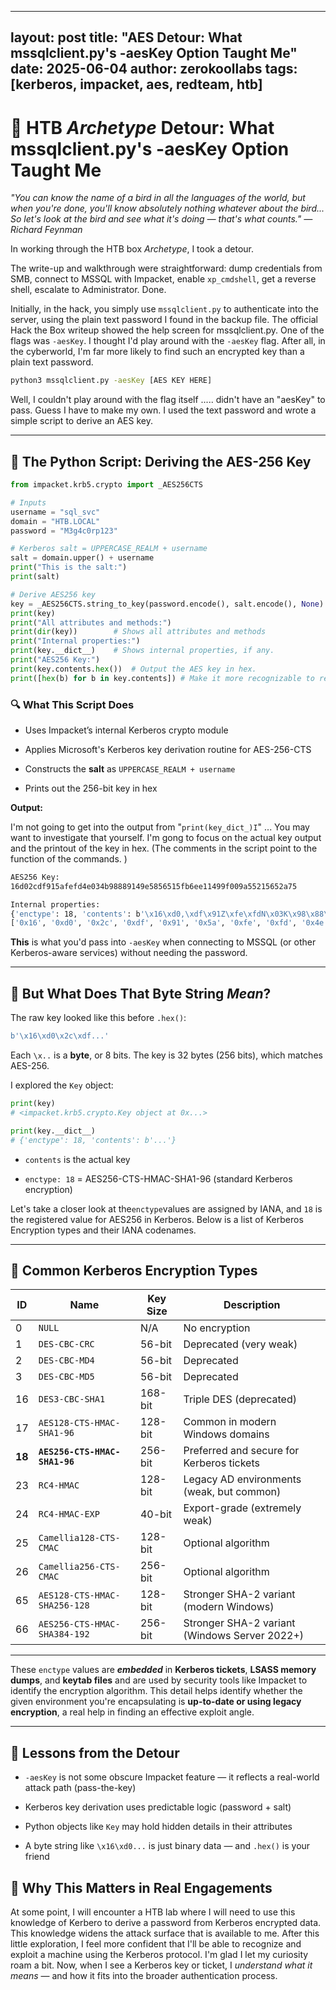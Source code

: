 ___
layout: post
title: "AES Detour: What mssqlclient.py's -aesKey Option Taught Me"
date: 2025-06-04
author: zerokoollabs
tags: [kerberos, impacket, aes, redteam, htb]
---

# 🔐 HTB *Archetype* Detour: What mssqlclient.py's -aesKey Option Taught Me

*"You can know the name of a bird in all the languages of the world, but when you're done, you'll know absolutely nothing whatever about the bird... So let's look at the bird and see what it's doing — that's what counts." — Richard Feynman*

In working through the HTB box _Archetype_, I took a detour.

The write-up and walkthrough were straightforward: dump credentials from SMB, connect to MSSQL with Impacket, enable `xp_cmdshell`, get a reverse shell, escalate to Administrator. Done.

Initially, in the hack, you simply use `mssqlclient.py` to authenticate into the server, using the plain text password I found in the backup file.  The official Hack the Box writeup showed the help screen for mssqlclient.py.  One of the flags was `-aesKey`.  I thought I'd play around with the `-aesKey` flag.  After all, in the cyberworld, I'm far more likely to find such an encrypted key than a plain text password.  

```bash
python3 mssqlclient.py -aesKey [AES KEY HERE]
```

Well, I couldn't play around with the flag itself ..... didn't have an "aesKey" to pass.  Guess I have to make my own.  I used the text password and wrote a simple script to derive an AES key.

---

## 🧪 The Python Script: Deriving the AES-256 Key

```python
from impacket.krb5.crypto import _AES256CTS

# Inputs
username = "sql_svc"
domain = "HTB.LOCAL"
password = "M3g4c0rp123"

# Kerberos salt = UPPERCASE_REALM + username
salt = domain.upper() + username
print("This is the salt:")
print(salt)

# Derive AES256 key
key = _AES256CTS.string_to_key(password.encode(), salt.encode(), None)
print(key)
print("All attributes and methods:")
print(dir(key))        # Shows all attributes and methods
print("Internal properties:")
print(key.__dict__)    # Shows internal properties, if any.
print("AES256 Key:")  
print(key.contents.hex())  # Output the AES key in hex.
print([hex(b) for b in key.contents]) # Make it more recognizable to read.
```

### 🔍 What This Script Does

- Uses Impacket’s internal Kerberos crypto module
    
- Applies Microsoft's Kerberos key derivation routine for AES-256-CTS
    
- Constructs the **salt** as `UPPERCASE_REALM + username`
    
- Prints out the 256-bit key in hex
    

**Output:**

I'm not going to get into the output from "`print(key_dict_)I`" ... You may want to investigate that yourself.  I'm gong to focus on the actual key output and the printout of the key in hex.  (The comments in the script point to the function of the commands. )

```bash
AES256 Key:
16d02cdf915afefd4e034b98889149e5856515fb6ee11499f009a55215652a75

Internal properties:
{'enctype': 18, 'contents': b'\x16\xd0,\xdf\x91Z\xfe\xfdN\x03K\x98\x88\x91I\xe5\x85e\x15\xfbn\xe1\x14\x99\xf0\t\xa5R\x15e*u'}
['0x16', '0xd0', '0x2c', '0xdf', '0x91', '0x5a', '0xfe', '0xfd', '0x4e', '0x3', '0x4b', '0x98', '0x88', '0x91', '0x49', '0xe5', '0x85', '0x65', '0x15', '0xfb', '0x6e', '0xe1', '0x14', '0x99', '0xf0', '0x9', '0xa5', '0x52', '0x15', '0x65', '0x2a', '0x75']
```

**This** is what you'd pass into `-aesKey` when connecting to MSSQL (or other Kerberos-aware services) without needing the password.

---

## 🧠 But What Does That Byte String _Mean_?

The raw key looked like this before `.hex()`:

```python
b'\x16\xd0\x2c\xdf...'
```

Each `\x..` is a **byte**, or 8 bits. The key is 32 bytes (256 bits), which matches AES-256.

I explored the `Key` object:

```python
print(key)
# <impacket.krb5.crypto.Key object at 0x...>

print(key.__dict__)
# {'enctype': 18, 'contents': b'...'}
```

- `contents` is the actual key
    
- `enctype: 18` = AES256-CTS-HMAC-SHA1-96 (standard Kerberos encryption)
    

Let's take a closer look at the`enctype`values are assigned by IANA, and `18` is the registered value for AES256 in Kerberos.  Below is a list of Kerberos Encryption types and their IANA codenames.

---

## 🔢 Common Kerberos Encryption Types

| ID  | Name                                 | Key Size | Description |
|-----|--------------------------------------|----------|-------------|
| 0   | `NULL`                               | N/A      | No encryption |
| 1   | `DES-CBC-CRC`                        | 56-bit   | Deprecated (very weak) |
| 2   | `DES-CBC-MD4`                        | 56-bit   | Deprecated |
| 3   | `DES-CBC-MD5`                        | 56-bit   | Deprecated |
| 16  | `DES3-CBC-SHA1`                      | 168-bit  | Triple DES (deprecated) |
| 17  | `AES128-CTS-HMAC-SHA1-96`            | 128-bit  | Common in modern Windows domains |
| **18**  | **`AES256-CTS-HMAC-SHA1-96`**    | 256-bit  | Preferred and secure for Kerberos tickets |
| 23  | `RC4-HMAC`                           | 128-bit  | Legacy AD environments (weak, but common) |
| 24  | `RC4-HMAC-EXP`                       | 40-bit   | Export-grade (extremely weak) |
| 25  | `Camellia128-CTS-CMAC`               | 128-bit  | Optional algorithm |
| 26  | `Camellia256-CTS-CMAC`               | 256-bit  | Optional algorithm |
| 65  | `AES128-CTS-HMAC-SHA256-128`         | 128-bit  | Stronger SHA-2 variant (modern Windows) |
| 66  | `AES256-CTS-HMAC-SHA384-192`         | 256-bit  | Stronger SHA-2 variant (Windows Server 2022+) |

---

These `enctype` values are ***embedded*** in **Kerberos tickets**, **LSASS memory dumps**, and **keytab files** and are used by security tools like Impacket to identify the encryption algorithm.  This detail helps identify whether the given environment you're encapsulating is **up-to-date or using legacy encryption**, a real help in finding an effective exploit angle.

---

## 🧠 Lessons from the Detour

- `-aesKey` is not some obscure Impacket feature — it reflects a real-world attack path (pass-the-key)
    
- Kerberos key derivation uses predictable logic (password + salt)
    
- Python objects like `Key` may hold hidden details in their attributes
    
- A byte string like `\x16\xd0...` is just binary data — and `.hex()` is your friend

## 🔐 Why This Matters in Real Engagements
At some point, I will encounter a HTB lab where I will need to use this knowledge of Kerbero to derive a password from Kerberos encrypted data.  This knowledge widens the attack surface that is available to me.  After this little exploration, I feel more confident that I'll be able to recognize and exploit a machine using the Kerberos protocol.  I'm glad I let my curiosity roam a bit. Now, when I see a Kerberos key or ticket, I _understand what it means_ — and how it fits into the broader authentication process.
